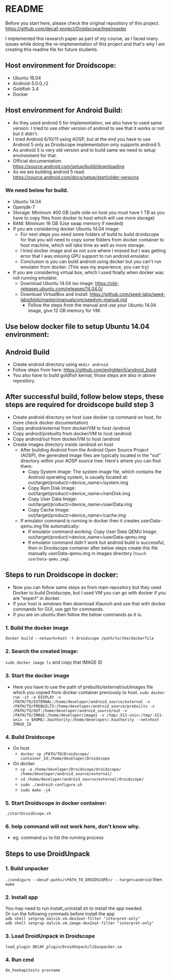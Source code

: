 # README
Before you start here, please check the original repository of this project.
https://github.com/decaf-project/Droidscope/tree/master

I implemented this research paper as part of my course, as I faced many issues while doing the re-implementation of this project and that's why I am creating this readme file for future students.

## Host environment for Droidscope:
* Ubuntu 16.04
* Android-5.0.0_r2  
* Goldfish 3.4  
* Docker   

## Host environment for Android Build:
* As they used android 5 for implementation, we also have to used same version. I tried to use other version of android to see that it works or not but it didn't.
* I tried Android 6/10/11 using AOSP, but at the end you have to use Android 5 only as Droidscope implementation only supports android 5.
* As android 5 is very old version and to build same we need to setup environment for that.
* Official documentation: https://source.android.com/setup/build/downloading
* As we are building android 5 read: https://source.android.com/docs/setup/start/older-versions

### We need below for build.
* Ubuntu 14.04
* Openjdk-7
* Storage: Minimum 400 GB (safe side on host you must have 1 TB as you have to copy files from docker to host which will use more storage)
* RAM: Minimum 16 GB (Use swap memory if needed)
* If you are considering docker Ubuntu 14.04 image:
   * For next steps you need some folders of build to build droidscope for that you will need to copy some folders from docker container to host machine, which will take time as well as more storage.
   * I tried docker image and as not sure where I missed but I was getting error that I was missing GPU support to run android emulator.
   * Conclusion is you can build android using docker but you can't run emulator from docker. (This was my experience, you can try)
* If you are considering virtual box, which I used finally when docker was not running emulator.
   * Download Ubuntu 14.04 iso image: https://old-releases.ubuntu.com/releases/14.04.0/
   * Download VirtualBox and install: https://github.com/seed-labs/seed-labs/blob/master/manuals/vm/seedvm-manual.md
      * Follow the steps from the manual and use your Ubuntu 14.04 image, give 12 GB memory for VM.

## Use below docker file to setup Ubuntu 14.04 environment:
 
## Android Build
  * Create android directory using `mkdir android`
  * Follow steps from here: https://github.com/enlighten5/android_build
  * You also have to build goldfish kernal, those steps are also in above repository.

## After successful build, follow below steps, these steps are required for droidscope build step 3
 * Create android directory on host (use docker cp command on host, for more check docker documentation)
 * Copy android/external from docker/VM to host /android
 * Copy android/prebuilts from docker/VM to host /android
 * Copy android/out from docker/VM to host /android
 * Create images directory inside /android on host
    * After building Android from the Android Open Source Project (AOSP), the generated image files are typically located in the "out" directory within your AOSP source tree. Here's where you can find them:
        * Copy System Image: The system image file, which contains the Android operating system, is usually located at: out/target/product/<device_name>/system.img
        * Copy Ram Disk Image: out/target/product/<device_name>/ramDisk.img
        * Copy User Data Image: out/target/product/<device_name>/userData.img
        * Copy Cache Image: out/target/product/<device_name>/cache.img
    * If emulator command is running in docker then it creates userData-qemu.img file automatically:
        * If emulator command working: Copy User Data QEMU Image: out/target/product/<device_name>/userData-qemu.img
        * If emulator command didn't work but android build is successful, then in Droidscope container after below steps create this file manually userData-qemu.img in images directory (`touch userData-qemu.img`). 
  
## Steps to run Droidscope in docker: 
* Now you can follow same steps as from main repository but they used Docker to build Droidscope, but I used VM you can go with docker if you are "expert" in docker.
* If your host is windows then download Xlaunch and use that with docker commands for GUI, use gpt for commands.
* If you are on ubuntu then follow the below commands as it is.
### 1. Build the docker image
`docker build --network=host -t droidscope /path/to/the/dockerfile`
### 2. Search the created image:
`sudo docker image ls`
and copy that IMAGE ID
### 3. Start the docker image
* Here you have to use the path of prebuilts/external/out/images file which you copied from docker container previously to host.
`sudo docker run -it -e DISPLAY -v /PATH/TO/EXTERNAL:/home/developer/android_source/external -v /PATH/TO/PREBUILTS:/home/developer/android_source/prebuilts -v /PATH/TO/OUT:/home/developer/android_source/out -v /PATH/TO/IMAGE:/home/developer/images -v /tmp/.X11-unix:/tmp/.X11-unix -v $HOME/.Xauthority:/home/developer/.Xauthority --net=host IMAGE_ID`
### 4. Build Droidscope  
* On host
  * `docker cp /PATH/TO/Droidscope/ container_Id:/home/developer/Droidscope`
* On docker
  * `cp -a /home/developer/Droidscope/droidscope/ /home/developer/android_source/external/`  
  * `cd /home/developer/android_source/external/droidscope/`  
  * `sudo ./android-configure.sh`  
  * `sudo make -j4`  

### 5. Start Droidscope in docker container:
`./startDroidScope.sh`
### 6. help command will not work here, don't know why.  
  * eg. command `ps` to list the running process

## Steps to use DroidUnpack
### 1. Build unpacker
`./condigure --decaf-path=/<PATH_TO_DROIDSCOPE>/ --target=android` then `make`  
### 2. Install app  
You may need to run install_uninstall.sh to install the app needed.  
Or run the following commads before install the app  
`adb shell setprop dalvik.vm.dex2oat-filter "interpret-only"`  
`adb shell setprop dalvik.vm.image-dex2oat-filter "interpret-only"`   
### 3. Load DroidUnpack in Droidscope
`load_plugin DECAF_plugin/DroidUnpack/libunpacker.so`  
### 4. Run cmd
`do_hookapitests procname`
